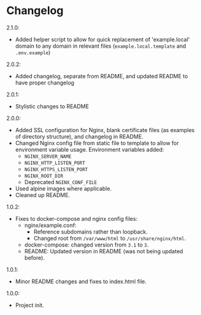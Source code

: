 # Changelog

2.1.0:
- Added helper script to allow for quick replacement of 'example.local' domain to any domain in relevant files (`example.local.template` and `.env.example`)

2.0.2:
- Added changelog, separate from README, and updated README to have proper changelog

2.0.1:
- Stylistic changes to README

2.0.0:
- Added SSL configuration for Nginx, blank certificate files (as examples of directory structure), and changelog in README.
- Changed Nginx config file from static file to template to allow for environment variable usage. Environment variables added:
  - `NGINX_SERVER_NAME`
  - `NGINX_HTTP_LISTEN_PORT`
  - `NGINX_HTTPS_LISTEN_PORT`
  - `NGINX_ROOT_DIR`
  - Deprecated `NGINX_CONF_FILE`
- Used alpine images where applicable.
- Cleaned up README.

1.0.2:
- Fixes to docker-compose and nginx config files:
  - nginx/example.conf:
    - Reference subdomains rather than loopback.
    - Changed root from `/var/www/html` to `/usr/share/nginx/html`.
  - docker-compose: changed version from `3.1` to `3`.
  - README: Updated version in README (was not being updated before).

1.0.1:
- Minor README changes and fixes to index.html file.

1.0.0:
- Project init.
